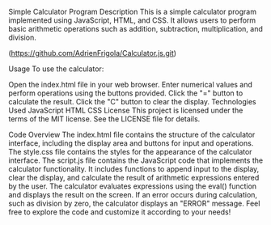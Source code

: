 Simple Calculator Program
Description
This is a simple calculator program implemented using JavaScript, HTML, and CSS. It allows users to perform basic arithmetic operations such as addition, subtraction, multiplication, and division.

(https://github.com/AdrienFrigola/Calculator.js.git)

Usage
To use the calculator:

Open the index.html file in your web browser.
Enter numerical values and perform operations using the buttons provided.
Click the "=" button to calculate the result.
Click the "C" button to clear the display.
Technologies Used
JavaScript
HTML
CSS
License
This project is licensed under the terms of the MIT license. See the LICENSE file for details.

Code Overview
The index.html file contains the structure of the calculator interface, including the display area and buttons for input and operations.
The style.css file contains the styles for the appearance of the calculator interface.
The script.js file contains the JavaScript code that implements the calculator functionality.
It includes functions to append input to the display, clear the display, and calculate the result of arithmetic expressions entered by the user.
The calculator evaluates expressions using the eval() function and displays the result on the screen.
If an error occurs during calculation, such as division by zero, the calculator displays an "ERROR" message.
Feel free to explore the code and customize it according to your needs!
